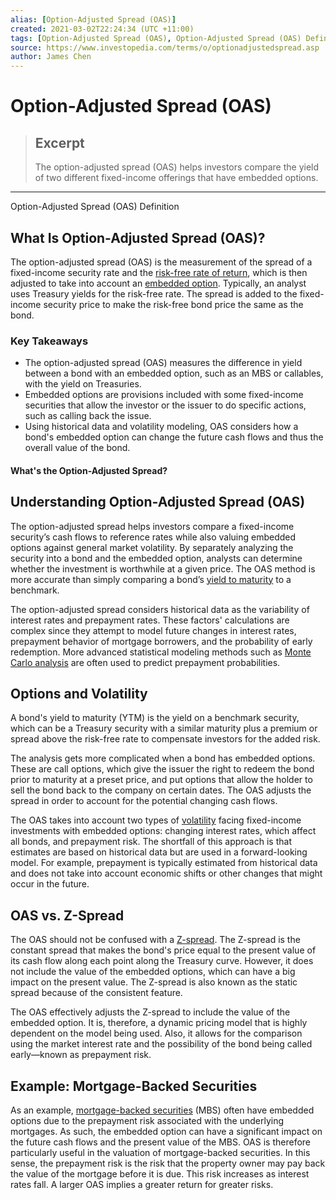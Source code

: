 ```yaml
---
alias: [Option-Adjusted Spread (OAS)]
created: 2021-03-02T22:24:34 (UTC +11:00)
tags: [Option-Adjusted Spread (OAS), Option-Adjusted Spread (OAS) Definition]
source: https://www.investopedia.com/terms/o/optionadjustedspread.asp
author: James Chen
---
```


# Option-Adjusted Spread (OAS)

> ## Excerpt
> The option-adjusted spread (OAS) helps investors compare the yield of two different fixed-income offerings that have embedded options.

---

Option-Adjusted Spread (OAS) Definition
## What Is Option-Adjusted Spread (OAS)?

The option-adjusted spread (OAS) is the measurement of the spread of a fixed-income security rate and the [risk-free rate of return](https://www.investopedia.com/terms/r/risk-freerate.asp), which is then adjusted to take into account an [embedded option](https://www.investopedia.com/terms/e/embeddedoption.asp). Typically, an analyst uses Treasury yields for the risk-free rate. The spread is added to the fixed-income security price to make the risk-free bond price the same as the bond.

### Key Takeaways

-   The option-adjusted spread (OAS) measures the difference in yield between a bond with an embedded option, such as an MBS or callables, with the yield on Treasuries.
-   Embedded options are provisions included with some fixed-income securities that allow the investor or the issuer to do specific actions, such as calling back the issue.
-   Using historical data and volatility modeling, OAS considers how a bond's embedded option can change the future cash flows and thus the overall value of the bond.

#### What's the Option-Adjusted Spread?

## Understanding Option-Adjusted Spread (OAS)

The option-adjusted spread helps investors compare a fixed-income security’s cash flows to reference rates while also valuing embedded options against general market volatility. By separately analyzing the security into a bond and the embedded option, analysts can determine whether the investment is worthwhile at a given price. The OAS method is more accurate than simply comparing a bond’s [yield to maturity](https://www.investopedia.com/terms/y/yieldtomaturity.asp) to a benchmark.

The option-adjusted spread considers historical data as the variability of interest rates and prepayment rates. These factors' calculations are complex since they attempt to model future changes in interest rates, prepayment behavior of mortgage borrowers, and the probability of early redemption. More advanced statistical modeling methods such as [Monte Carlo analysis](https://www.investopedia.com/terms/m/montecarlosimulation.asp) are often used to predict prepayment probabilities.

## Options and Volatility

A bond's yield to maturity (YTM) is the yield on a benchmark security, which can be a Treasury security with a similar maturity plus a premium or spread above the risk-free rate to compensate investors for the added risk.

The analysis gets more complicated when a bond has embedded options. These are call options, which give the issuer the right to redeem the bond prior to maturity at a preset price, and put options that allow the holder to sell the bond back to the company on certain dates. The OAS adjusts the spread in order to account for the potential changing cash flows.

The OAS takes into account two types of [volatility](https://www.investopedia.com/terms/v/volatility.asp) facing fixed-income investments with embedded options: changing interest rates, which affect all bonds, and prepayment risk. The shortfall of this approach is that estimates are based on historical data but are used in a forward-looking model. For example, prepayment is typically estimated from historical data and does not take into account economic shifts or other changes that might occur in the future.

## OAS vs. Z-Spread

The OAS should not be confused with a [Z-spread](https://www.investopedia.com/terms/z/zspread.asp). The Z-spread is the constant spread that makes the bond's price equal to the present value of its cash flow along each point along the Treasury curve. However, it does not include the value of the embedded options, which can have a big impact on the present value. The Z-spread is also known as the static spread because of the consistent feature.

The OAS effectively adjusts the Z-spread to include the value of the embedded option. It is, therefore, a dynamic pricing model that is highly dependent on the model being used. Also, it allows for the comparison using the market interest rate and the possibility of the bond being called early—known as prepayment risk.

## Example: Mortgage-Backed Securities

As an example, [mortgage-backed securities](https://www.investopedia.com/terms/m/mbs.asp) (MBS) often have embedded options due to the prepayment risk associated with the underlying mortgages. As such, the embedded option can have a significant impact on the future cash flows and the present value of the MBS. OAS is therefore particularly useful in the valuation of mortgage-backed securities. In this sense, the prepayment risk is the risk that the property owner may pay back the value of the mortgage before it is due. This risk increases as interest rates fall. A larger OAS implies a greater return for greater risks.
